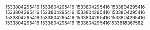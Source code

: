 1533804295416
1533804295416
1533804295416
1533804295416
1533804295416
1533804295416
1533804295416
1533804295416
1533804295416
1533804295416
1533804295416
1533804295416
1533804295416
1533804295416
15338042954161533818367582